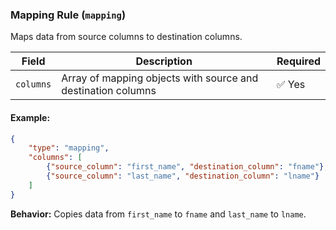 ### Mapping Rule (`mapping`)

Maps data from source columns to destination columns.

| Field | Description | Required |
|--------|------------|----------|
| `columns` | Array of mapping objects with source and destination columns | ✅ Yes |

#### Example:
```json
{
    "type": "mapping",
    "columns": [
        {"source_column": "first_name", "destination_column": "fname"},
        {"source_column": "last_name", "destination_column": "lname"}
    ]
}
```
**Behavior:** Copies data from `first_name` to `fname` and `last_name` to `lname`.